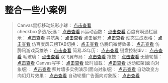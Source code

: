 # 整合一些小案例
> Canvas鼠标移动炫彩小球： [点击查看](https://zhouyijieqm.github.io/Case/Canvas鼠标移动炫彩小球.html)  
> checkbox多选/反选： [点击查看](https://zhouyijieqm.github.io/Case/checkbox.html)
> js运动函数： [点击查看](https://zhouyijieqm.github.io/Case/js运动函数.html)
> 百度有啊通栏展示： [点击查看](https://zhouyijieqm.github.io/Case/百度有啊通栏展示.html)
> 导航条： [点击查看](https://zhouyijieqm.github.io/Case/导航条.html)
> 点击展开： [点击查看](https://zhouyijieqm.github.io/Case/点击展开.html)
> 动态生成表格： [点击查看](https://zhouyijieqm.github.io/Case/动态生成表格.html)
> 仿百度风云榜TAB切换： [点击查看](https://zhouyijieqm.github.io/Case/仿百度风云榜TAB切换.html)
> 仿腾讯微博效果： [点击查看](https://zhouyijieqm.github.io/Case/仿腾讯微博效果.html)
> 仿腾讯游戏英雄杀： [点击查看](https://zhouyijieqm.github.io/Case/仿腾讯游戏英雄杀.html)
> 简易JS年历： [点击查看](https://zhouyijieqm.github.io/Case/简易JS年历.html)
> 键盘控制div： [点击查看](https://zhouyijieqm.github.io/Case/键盘控制div.html)
> 毛玻璃： [点击查看](https://zhouyijieqm.github.io/Case/毛玻璃.html)
> 双飞翼布局： [点击查看](https://zhouyijieqm.github.io/Case/双飞翼布局.html)
> 拖拽： [点击查看](https://zhouyijieqm.github.io/Case/拖拽.html)
> 无缝轮播： [点击查看](https://zhouyijieqm.github.io/Case/无缝轮播.html)
> Canvas写字： [点击查看](https://zhouyijieqm.github.io/Case/Canvas写字.html)
> 延时加载： [点击查看](https://zhouyijieqm.github.io/Case/延时加载.html)
> 运动框架(面向对象版)： [点击查看](https://zhouyijieqm.github.io/Case/运动框架(面向对象版).html)
> 照片墙多实例演示(面向对象版)： [点击查看](https://zhouyijieqm.github.io/Case/照片墙多实例演示(面向对象版).html)
> 自动改变方向幻灯片效果： [点击查看](https://zhouyijieqm.github.io/Case/checkbox.html)
> 自动轮播广告面向对象版： [点击查看](https://zhouyijieqm.github.io/Case/自动轮播广告面向对象版.html)
